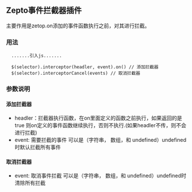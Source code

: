 ## Zepto事件拦截器插件
主要作用是zetop.on添加的事件函数执行之前，对其进行拦截。
### 用法
```
  .......引入js.......
  
  $(selector).interceptor(headler, event).on() // 添加拦截器
  $(selector).interceptorCancel(events) // 取消拦截器
```
### 参数说明
#### 添加拦截器
- headler：拦截器执行函数，在on里面定义的函数之前执行，如果返回的是true 则on定义的事件函数继续执行，否则不执行.(如果headler不传，则不会进行拦截)
- event: 需要拦截的事件 可以是（字符串， 数组，和 undefined）undefined时默认拦截所有事件
#### 取消拦截器
- event: 取消事件拦截 可以是（字符串， 数组，和 undefined）undefined时清除所有拦截
